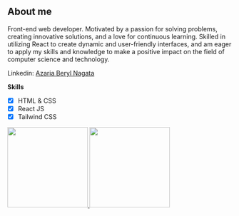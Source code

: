 ##  About me
Front-end web developer. Motivated by a passion for solving problems, creating innovative solutions, and a love for continuous learning. Skilled in utilizing React to create dynamic and user-friendly interfaces, and am eager to apply my skills and knowledge to make a positive impact on the field of computer science and technology.

Linkedin: [Azaria Beryl Nagata](https://www.linkedin.com/in/azaria-nagata-8a7926169/)

 **Skills**
 - [x] HTML & CSS
 - [x] React JS
 - [x] Tailwind CSS
<p align="left">
<a href="https://github.com/gilangadhan">
  <img height="180em" src="https://github-readme-stats-eight-theta.vercel.app/api?username=azariaberyl&show_icons=true&theme=algolia&include_all_commits=true&count_private=true"/>
  <img height="180em" src="https://github-readme-stats-eight-theta.vercel.app/api/top-langs/?username=azariaberyl&layout=compact&langs_count=8&theme=algolia"/>
</a>
</p>

